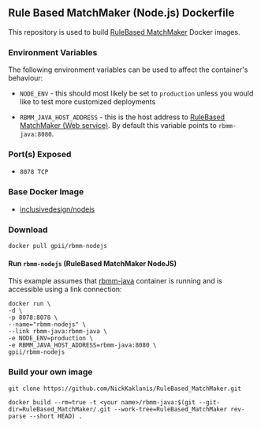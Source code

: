 ## Rule Based MatchMaker (Node.js) Dockerfile


This repository is used to build [RuleBased MatchMaker](https://github.com/NickKaklanis/RuleBased_MatchMaker) Docker images.


### Environment Variables

The following environment variables can be used to affect the container's behaviour:

* `NODE_ENV` - this should most likely be set to `production` unless you would like to test more customized deployments

* `RBMM_JAVA_HOST_ADDRESS` - this is the host address to [RuleBased MatchMaker (Web service)](https://github.com/NickKaklanis/RuleBasedMatchMaker_RESTful_WS_Maven). By default this variable points to `rbmm-java:8080`.


### Port(s) Exposed

* `8078 TCP`


### Base Docker Image

* [inclusivedesign/nodejs](https://github.com/idi-ops/docker-nodejs/)


### Download

    docker pull gpii/rbmm-nodejs


#### Run `rbmm-nodejs` (RuleBased MatchMaker NodeJS)

This example assumes that [rbmm-java](https://github.com/gpii-ops/docker-rbmm-java) container is running and is accessible using a link connection:

```
docker run \
-d \
-p 8078:8078 \
--name="rbmm-nodejs" \
--link rbmm-java:rbmm-java \
-e NODE_ENV=production \
-e RBMM_JAVA_HOST_ADDRESS=rbmm-java:8080 \
gpii/rbmm-nodejs
```


### Build your own image

    git clone https://github.com/NickKaklanis/RuleBased_MatchMaker.git

    docker build --rm=true -t <your name>/rbmm-java:$(git --git-dir=RuleBased_MatchMaker/.git --work-tree=RuleBased_MatchMaker rev-parse --short HEAD) .
